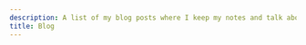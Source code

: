 ```yaml
---
description: A list of my blog posts where I keep my notes and talk about tech and security
title: Blog
---
```

